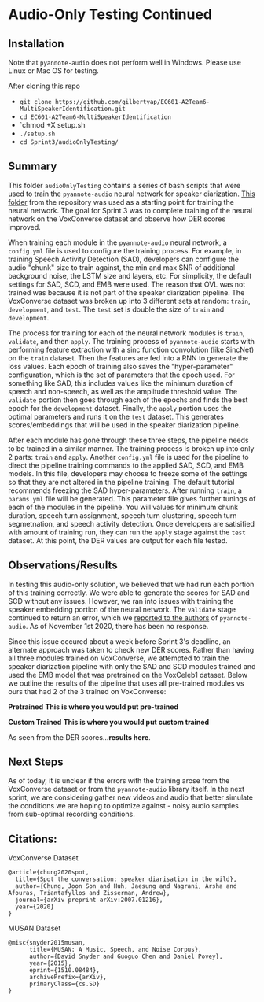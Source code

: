 # Audio-Only Testing Continued

## Installation
Note that `pyannote-audio` does not perform well in Windows. Please use Linux or Mac OS for testing.

After cloning this repo
* `git clone https://github.com/gilbertyap/EC601-A2Team6-MultiSpeakerIdentification.git`
* `cd EC601-A2Team6-MultiSpeakerIdentification`
* `chmod +X setup.sh
* `./setup.sh`
* `cd Sprint3/audioOnlyTesting/`

## Summary

This folder `audioOnlyTesting` contains a series of bash scripts that were used to train the `pyannote-audio` neural network for speaker diarization. [This folder](https://github.com/pyannote/pyannote-audio/tree/develop/tutorials/) from the repository was used as a starting point for training the neural network. The goal for Sprint 3 was to complete training of the neural network on the VoxConverse dataset and observe how DER scores improved. 

When training each module in the `pyannote-audio` neural network, a `config.yml` file is used to configure the training process. For example, in training Speech Activity Detection (SAD), developers can configure the audio "chunk" size to train against, the min and max SNR of additional background noise, the LSTM  size and layers, etc. For simplicity, the default settings for SAD, SCD, and EMB were used. The reason that OVL was not trained was because it is not part of the speaker diarization pipeline. The VoxConverse dataset was broken up into 3 different sets at random: `train`, `development`, and `test`. The `test` set is double the size of `train` and `development`.

The process for training for each of the neural network modules is `train`, `validate`, and then `apply`. The training process of `pyannote-audio` starts with performing feature extraction with a sinc function convolution (like SincNet) on the `train` dataset. Then the features are fed into a RNN to generate the loss values. Each epoch of training also saves the "hyper-parameter" configuration, which is the set of parameters that the epoch used. For something like SAD, this includes values like the minimum duration of speech and non-speech, as well as the amplitude threshold value. The `validate` portion then goes through each of the epochs and finds the best epoch for the `development` dataset. Finally, the `apply` portion uses the optimal parameters and runs it on the `test` dataset. This generates scores/embeddings that will be used in the speaker diarization pipeline.

After each module has gone through these three steps, the pipeline needs to be trained in a similar manner. The training process is broken up into only 2 parts: `train` and `apply`. Another `config.yml` file is used for the pipeline to direct the pipeline training commands to the applied SAD, SCD, and EMB models. In this file, developers may choose to freeze some of the settings so that they are not altered in the pipeline training. The default tutorial recommends freezing the SAD hyper-parameters. After running `train`, a `params.yml` file will be generated. This parameter file gives further tunings of each of the modules in the pipeline. You will values for minimum chunk duration, speech turn assignment, speech turn clustering, speech turn segmetnation, and speech activity detection. Once developers are satisified with amount of training run, they can run the `apply` stage against the `test` dataset. At this point, the DER values are output for each file tested.

## Observations/Results

In testing this audio-only solution, we believed that we had run each portion of this training correctly. We were able to generate the scores for SAD and SCD without any issues. However, we ran into issues with training the speaker embedding portion of the neural network. The `validate` stage continued to return an error, which we [reported to the authors](https://github.com/pyannote/pyannote-audio/issues/463) of `pyannote-audio`. As of November 1st 2020, there has been no response. 

Since this issue occured about a week before Sprint 3's deadline, an alternate approach was taken to check new DER scores. Rather than having all three modules trained on VoxConverse, we attempted to train the speaker diarization pipeline with only the SAD and SCD modules trained and used the EMB model that was pretrained on the VoxCeleb1 dataset. Below we outline the results of the pipeline that uses all pre-trained modules vs ours that had 2 of the 3 trained on VoxConverse:

**Pretrained**
**This is where you would put pre-trained**

**Custom Trained**
**This is where you would put custom trained**

As seen from the DER scores...**results here**.

## Next Steps

As of today, it is unclear if the errors with the training arose from the VoxConverse dataset or from the `pyannote-audio` library itself. In the next sprint, we are considering gather new videos and audio that better simulate the conditions we are hoping to optimize against - noisy audio samples from sub-optimal recording conditions.

## Citations:
VoxConverse Dataset
```
@article{chung2020spot,
  title={Spot the conversation: speaker diarisation in the wild},
  author={Chung, Joon Son and Huh, Jaesung and Nagrani, Arsha and Afouras, Triantafyllos and Zisserman, Andrew},
  journal={arXiv preprint arXiv:2007.01216},
  year={2020}
}
```

MUSAN Dataset
```
@misc{snyder2015musan,
      title={MUSAN: A Music, Speech, and Noise Corpus},
      author={David Snyder and Guoguo Chen and Daniel Povey},
      year={2015},
      eprint={1510.08484},
      archivePrefix={arXiv},
      primaryClass={cs.SD}
}
```
